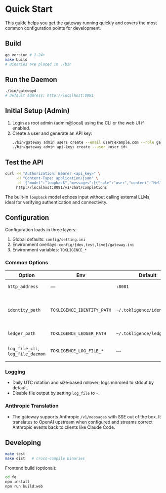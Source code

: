 # Quick Start

This guide helps you get the gateway running quickly and covers the most common configuration points for development.

## Build

```bash
go version # 1.24+
make build
# Binaries are placed in ./bin
```

## Run the Daemon

```bash
./bin/gatewayd
# Default address: http://localhost:8081
```

## Initial Setup (Admin)

1. Login as root admin (admin@local) using the CLI or the web UI if enabled.
2. Create a user and generate an API key:
   ```bash
   ./bin/gateway admin users create --email user@example.com --role gateway_user
   ./bin/gateway admin api-keys create --user <user_id>
   ```

## Test the API

```bash
curl -H "Authorization: Bearer <api_key>" \
     -H "Content-Type: application/json" \
     -d '{"model":"loopback","messages":[{"role":"user","content":"Hello"}]}' \
     http://localhost:8081/v1/chat/completions
```

The built‑in `loopback` model echoes input without calling external LLMs, ideal for verifying authentication and connectivity.

## Configuration

Configuration loads in three layers:

1. Global defaults: `config/setting.ini`
2. Environment overlays: `config/{dev,test,live}/gateway.ini`
3. Environment variables: `TOKLIGENCE_*`

### Common Options

| Option | Env | Default | Description |
| --- | --- | --- | --- |
| `http_address` | — | `:8081` | HTTP bind address |
| `identity_path` | `TOKLIGENCE_IDENTITY_PATH` | `~/.tokligence/identity.db` | User DB (SQLite path or Postgres DSN) |
| `ledger_path` | `TOKLIGENCE_LEDGER_PATH` | `~/.tokligence/ledger.db` | Usage ledger DB |
| `log_file_cli`, `log_file_daemon` | `TOKLIGENCE_LOG_FILE_*` | — | Separate log files for CLI/daemon |

### Logging

- Daily UTC rotation and size‑based rollover; logs mirrored to stdout by default.
- Disable file output by setting `log_file` to `-`.

### Anthropic Translation

- The gateway supports Anthropic `/v1/messages` with SSE out of the box. It translates to OpenAI upstream when configured and streams correct Anthropic events back to clients like Claude Code.

## Developing

```bash
make test
make dist   # cross-compile binaries
```

Frontend build (optional):

```bash
cd fe
npm install
npm run build:web
```

